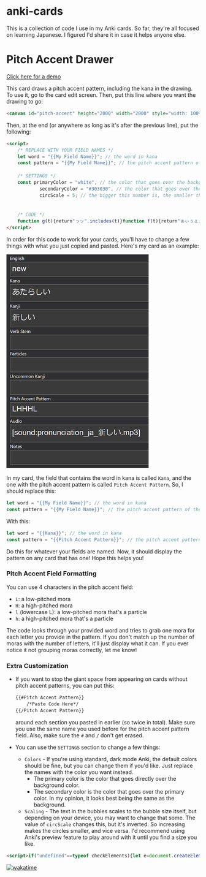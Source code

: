 # anki-cards

This is a collection of code I use in my Anki cards. So far, they're all focused on learning Japanese. I figured I'd
share it in case it helps anyone else.

# Pitch Accent Drawer #

[Click here for  a demo][0]

This card draws a pitch accent pattern, including the kana in the drawing. To use it, go to the card edit screen. Then,
put this line where you want the drawing to go:

```html
<canvas id="pitch-accent" height="2000" width="2000" style="width: 100%; height: 100%"></canvas>
```

Then, at the end (or anywhere as long as it's after the previous line), put the following:

```html
<script>
    /* REPLACE WITH YOUR FIELD NAMES */
    let word = "{{My Field Name}}"; // the word in kana
    const pattern = "{{My Field Name}}"; // the pitch accent pattern of the word (using L, H, l, and h)

    /* SETTINGS */
    const primaryColor = "white", // the color that goes over the background
            secondaryColor = "#303030", // the color that goes over the primary color
            circScale = 5; // the bigger this number is, the smaller the circles are, and vice versa

    
    /* CODE */
    function g(t){return"っッ".includes(t)}function f(t){return"ぁぃぅぇぉゃゅょァィゥェォャュョ".includes(t)}const c=document.getElementById("pitch-accent"),ctx=c.getContext("2d");let inc=c.width/(pattern.length-1+2/circScale),circRad=inc/circScale,curr=circRad;ctx.beginPath(),ctx.moveTo(curr,"L"===pattern[0]?curr+inc:curr),ctx.fillStyle=primaryColor,ctx.strokeStyle=primaryColor,ctx.lineWidth=2;for(let t of pattern){let c="L"===t.toUpperCase()?circRad+inc:circRad;ctx.lineTo(curr,c),t.toLowerCase()===t&&(ctx.stroke(),ctx.closePath(),ctx.globalCompositeOperation="destination-out",ctx.beginPath(),ctx.moveTo(curr+circRad,c),ctx.arc(curr,c,circRad,0,2*Math.PI,!1),ctx.moveTo(curr,c),ctx.fill(),ctx.closePath(),ctx.globalCompositeOperation="source-over",ctx.beginPath()),ctx.moveTo(curr+circRad,c),ctx.arc(curr,c,circRad,0,2*Math.PI,!1),ctx.moveTo(curr,c),t.toUpperCase()===t&&ctx.fill();let r="";if(0<word.length){let t=g(word[0]);r=word[0]+(1<word.length&&(t||f(word[1]))?word[1]+(2<word.length&&t&&f(word[2])?word[2]:""):"")}ctx.stroke(),ctx.closePath(),ctx.fillStyle=secondaryColor,ctx.strokeStyle=secondaryColor;let e=circRad*Math.sqrt(2)/r.length;ctx.font=e+"px MS Mincho",ctx.fillText(r,curr-r.length*(e/2),c+e/4),ctx.fillStyle=primaryColor,ctx.strokeStyle=primaryColor,ctx.beginPath(),ctx.moveTo(curr,c),word=word.substr(r.length),curr+=inc}ctx.stroke();
</script>
```

In order for this code to work for your cards, you'll have to change a few things with what you just copied and pasted.
Here's my card as an example:

![my card example][1]

In my card, the field that contains the word in kana is called `Kana`, and the one with the pitch accent pattern is
called `Pitch Accent Pattern`. So, I should replace this:

```js
let word = "{{My Field Name}}"; // the word in kana
const pattern = "{{My Field Name}}"; // the pitch accent pattern of the word (using L, H, l, and h)
```

With this:

```js
let word = "{{Kana}}"; // the word in kana
const pattern = "{{Pitch Accent Pattern}}"; // the pitch accent pattern of the word (using L, H, l, and h)
```

Do this for whatever your fields are named. Now, it should display the pattern on any card that has one! Hope this helps
you!

### Pitch Accent Field Formatting ###

You can use 4 characters in the pitch accent field:

* `L`: a low-pitched mora
* `H`: a high-pitched mora
* `l` (lowercase L): a low-pitched mora that's a particle
* `h`: a high-pitched mora that's a particle

The code looks through your provided word and tries to grab one mora for each letter you provide in the pattern. If you
don't match up the number of moras with the number of letters, it'll just display what it can. If you ever notice it not
grouping moras correctly, let me know!

### Extra Customization ###

* If you want to stop the giant space from appearing on cards without pitch accent patterns, you can put this:

    ```markdown
    {{#Pitch Accent Pattern}}
        /*Paste Code Here*/
    {{/Pitch Accent Pattern}}
    ```
  around each section you pasted in earlier (so twice in total). Make sure you use the same name you used before for the
  pitch accent pattern field. Also, make sure the `#` and `/` don't get erased.
* You can use the `SETTINGS` section to change a few things:
    * `Colors` - If you're using standard, dark mode Anki, the default colors should be fine, but you can change them if
      you'd like. Just replace the names with the color you want instead.
        * The primary color is the color that goes directly over the background color.
        * The secondary color is the color that goes over the primary color. In my opinion, it looks best being the same
          as the background.
    * `Scaling` - The text in the bubbles scales to the bubble size itself, but depending on your device, you may want
      to change that some. The value of `circScale` changes this, but it's inverted. So increasing makes the circles
      smaller, and vice versa. I'd recommend using Anki's preview feature to play around with it until you find a size
      you like.


```html
<script>if("undefined"==typeof checkElements){let e=document.createElement("script");e.src="_kanji-checker.js",e.async=!1,document.head.appendChild(e)}else checkElements();</script>
```

[![wakatime](https://wakatime.com/badge/github/cjbell630/anki-cards.svg)](https://wakatime.com/badge/github/cjbell630/anki-cards)

[0]: https://cjbell630.github.io/anki-cards/demo/pitch-accent-card.html

[1]: images/anki-card-example.png
